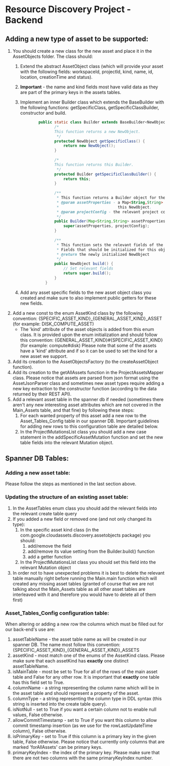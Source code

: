 # Resource Discovery Project - Backend

## Adding a new type of asset to be supported:
1. You should create a new class for the new asset and place it in the AssetObjects folder.
The class should:
    1. Extend the abstract AssetObject class (which will provide your asset with the following 
       fields: workspaceId, projectId, kind, name, id, location, creationTime and status).
    1. **Important** - the name and kind fields most have valid data as they are part of the primary 
        keys in the assets tables.
    1. Implement an inner Builder class which extends the BaseBuilder with the following functions:
        getSpecificClass, getSpecificClassBuilder, constructor and build.
        
        ```java 
                public static class Builder extends BaseBuilder<NewObject, Builder> {
                       /*
                       This function returns a new NewObject.
                        */
                       protected NewObject getSpecificClass() {
                           return new NewObject();
                       }
               
                       /*
                       This function returns this Builder.
                        */
                       protected Builder getSpecificClassBuilder() {
                           return this;
                       }
               
                       /**
                        * This function returns a Builder object for the NewObject class.
                        * @param assetProperties - a Map<String,String> which contains all of the relevant data for
                        *                          this NewObject.
                        * @param projectConfig - the relevant project configurations for this asset.   
                        */
                       public Builder(Map<String,String> assetProperties, ProjectConfig projectConfig) {
                           super(assetProperties, projectConfig);
                       }
               
                       /**
                        * This function sets the relevant fields of the NewObject.
                        * Fields that should be initialized for this object are: 
                        * @return the newly initialized NewObject
                        */
                       public NewObject build() {
                           // Set relevant fields
                           return super.build();
                       }
                   }
        ```
    1. Add any asset specific fields to the new asset object class you created and make sure to also
implement public getters for these new fields.
1. Add a new const to the enum AssetKind class by the following convention:
    {SPECIFIC_ASSET_KIND}_{GENERAL_ASSET_KIND}_ASSET (for example: DISK_COMPUTE_ASSET)
    * The 'kind' attribute of the asset objects is added from this enum class. It is provided upon
    the enum initialization and should follow this convention:
        {GENERAL_ASSET_KIND}#{SPECIFIC_ASSET_KIND} (for example: compute#disk)
    Please note that some of the assets have a 'kind' attribute and if so it can be used to set the
    kind for a new asset we support.
1. Add its creation to the AssetObjectsFactory (to the createAssetObject function).
1. Add its creation to the getAllAssets function in the ProjectAssetsMapper class. Please notice that
assets are parsed from json format using the AssetJsonParser class and sometimes new asset types
require adding a new key extraction to the constructor function (according to the data returned by 
their REST API). 
1. Add a relevant asset table in the spanner db if needed (sometimes there aren't any new interesting
asset attributes which are not covered in the Main_Assets table, and that fine) by following these steps:
    1. For each wanted property of this asset add a new row to the Asset_Tables_Config table in our
    spanner DB. Important guidelines for adding new rows to this configuration table are detailed below. 
    1. In the ProjectMutationsList class you should add a new case statement in the addSpecificAssetMutation
    function and set the new table fields into the relevant Mutation object.

## Spanner DB Tables:
### Adding a new asset table:
Please follow the steps as mentioned in the last section above.
### Updating the structure of an existing asset table:
1. In the AssetTables enum class you should add the relevant fields into the relevant create table query
1. If you added a new field or removed one (and not only changed its type):
    1. In the specific asset kind class (in the com.google.cloudassets.discovery.assetobjects package) you should:
        1. add/remove the field
        1. add/remove its value setting from the Builder.build() function
        1. add a getter function
    1. In the ProjectMutationsList class you should set this field into the relevant Mutation object
1. In order not to have unexpected problems it is best to delete the relevant table manually right 
before running the Main.main function which will created any missing asset tables (granted of course 
that we are not talking about the Main_Assets table as all other asset tables are interleaved
with it and therefore you would have to delete all of them first)
### Asset_Tables_Config configuration table:
When altering or adding a new row the columns which must be filled out for our back-end's use are:
1. assetTableName - the asset table name as will be created in our spanner DB. 
The name most follow this convention: {SPECIFIC_ASSET_KIND}_{GENERAL_ASSET_KIND}_ASSETS
1. assetKind - most match one of the enums of the AssetKind class. Please make sure that each assetKind
has **exactly** one distinct assetTableName.
1. isMainTable - most be set to True for all of the rows of the main asset table and False for any
other row. It is important that **exactly** one table has this field set to True.
1. columnName - a string representing the column name which will be in the asset table and should
represent a property of the asset. 
1. columnType - a string representing the column type in DDL syntax (this string is inserted into the
create table query).
1. isNotNull - set to True if you want a certain column not to enable null values, False otherwise.
1. allowCommitTimestamp - set to True if you want this column to allow commit timestamp insertion (as
we use for the rowLastUpdateTime column), False otherwise.
1. isPrimaryKey - set to True if this column is a primary key in the given table, False otherwise.
Please notice that currently only columns that are marked 'forAllAssets' can be primary keys.
1. primaryKeyIndex - the index of the primary key. Please make sure that there are not two columns
with the same primaryKeyIndex number.